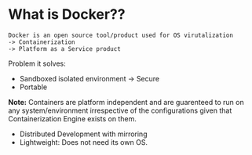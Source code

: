 # What is Docker??

```
Docker is an open source tool/product used for OS virutalization
-> Containerization
-> Platform as a Service product
```

Problem it solves:
* Sandboxed isolated environment -> Secure
* Portable

**Note:** Containers are platform independent and are guarenteed to run on any system/environment irrespective of the configurations given that Containerization Engine exists on them.

* Distributed Development with mirroring
* Lightweight: Does not need its own OS.



